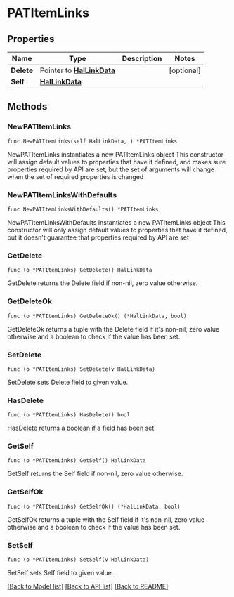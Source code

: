 <!--
Copyright (C) 2020-2024 Arm Limited or its affiliates and Contributors. All rights reserved.
SPDX-License-Identifier: Apache-2.0
-->
# PATItemLinks

## Properties

Name | Type | Description | Notes
------------ | ------------- | ------------- | -------------
**Delete** | Pointer to [**HalLinkData**](HalLinkData.md) |  | [optional] 
**Self** | [**HalLinkData**](HalLinkData.md) |  | 

## Methods

### NewPATItemLinks

`func NewPATItemLinks(self HalLinkData, ) *PATItemLinks`

NewPATItemLinks instantiates a new PATItemLinks object
This constructor will assign default values to properties that have it defined,
and makes sure properties required by API are set, but the set of arguments
will change when the set of required properties is changed

### NewPATItemLinksWithDefaults

`func NewPATItemLinksWithDefaults() *PATItemLinks`

NewPATItemLinksWithDefaults instantiates a new PATItemLinks object
This constructor will only assign default values to properties that have it defined,
but it doesn't guarantee that properties required by API are set

### GetDelete

`func (o *PATItemLinks) GetDelete() HalLinkData`

GetDelete returns the Delete field if non-nil, zero value otherwise.

### GetDeleteOk

`func (o *PATItemLinks) GetDeleteOk() (*HalLinkData, bool)`

GetDeleteOk returns a tuple with the Delete field if it's non-nil, zero value otherwise
and a boolean to check if the value has been set.

### SetDelete

`func (o *PATItemLinks) SetDelete(v HalLinkData)`

SetDelete sets Delete field to given value.

### HasDelete

`func (o *PATItemLinks) HasDelete() bool`

HasDelete returns a boolean if a field has been set.

### GetSelf

`func (o *PATItemLinks) GetSelf() HalLinkData`

GetSelf returns the Self field if non-nil, zero value otherwise.

### GetSelfOk

`func (o *PATItemLinks) GetSelfOk() (*HalLinkData, bool)`

GetSelfOk returns a tuple with the Self field if it's non-nil, zero value otherwise
and a boolean to check if the value has been set.

### SetSelf

`func (o *PATItemLinks) SetSelf(v HalLinkData)`

SetSelf sets Self field to given value.



[[Back to Model list]](../README.md#documentation-for-models) [[Back to API list]](../README.md#documentation-for-api-endpoints) [[Back to README]](../README.md)


